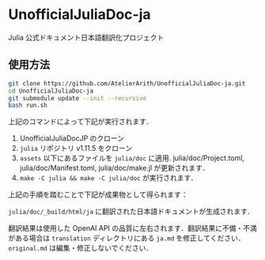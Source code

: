 # UnofficialJuliaDoc-ja

Julia 公式ドキュメント日本語翻訳化プロジェクト

## 使用方法

```sh
git clone https://github.com/AtelierArith/UnofficialJuliaDoc-ja.git
cd UnofficialJuliaDoc-ja
git submodule update --init --recursive
bash run.sh
```

上記のコマンドによって下記が実行されます．

1. UnofficialJuliaDocJP のクローン
1. `julia` リポジトリ v1.11.5 をクローン
1. `assets` 以下にあるファイルを `julia/doc` に適用. julia/doc/Project.toml, julia/doc/Manifest.toml, julia/doc/make.jl が更新されます．
1. `make -C julia && make -C julia/doc` が実行されます．

上記の手順を踏むことで下記が成果物として得られます：

`julia/doc/_build/html/ja` に翻訳された日本語ドキュメントが生成されます．

翻訳結果は使用した OpenAI API の品質に左右されます．翻訳結果に不備・不満がある場合は `translation` ディレクトリにある `ja.md` を修正してください．`original.md` は編集・修正しないでください．
